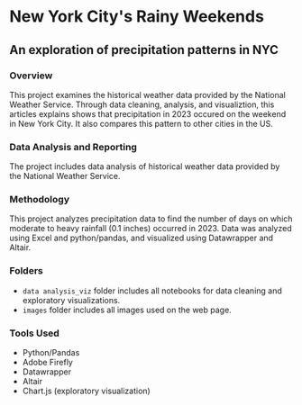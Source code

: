 # New York City's Rainy Weekends

## An exploration of precipitation patterns in NYC

### Overview

This project examines the historical weather data provided by the National Weather Service. Through data cleaning, analysis, and visualiztion, this articles explains shows that precipitation in 2023 occured on the weekend in New York City. It also compares this pattern to other cities in the US.

### Data Analysis and Reporting

The project includes data analysis of historical weather data provided by the National Weather Service.

### Methodology

This project analyzes precipitation data to find the number of days on which moderate to heavy rainfall (0.1 inches) occurred in 2023. Data was analyzed using Excel and python/pandas, and visualized using Datawrapper and Altair.

### Folders

- `data analysis_viz` folder includes all notebooks for data cleaning and exploratory visualizations.
- `images` folder includes all images used on the web page.

### Tools Used

- Python/Pandas
- Adobe Firefly
- Datawrapper
- Altair
- Chart.js (exploratory visualization)
